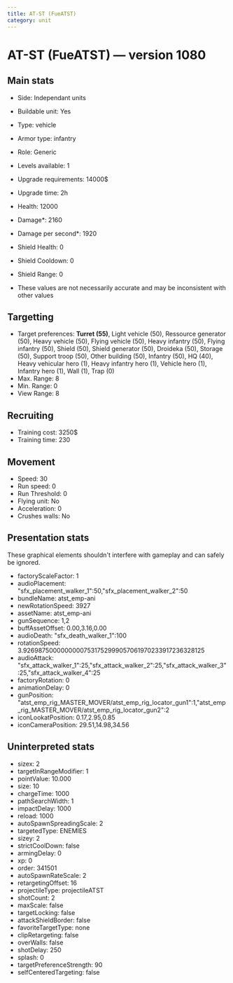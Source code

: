 ```yaml
---
title: AT-ST (FueATST)
category: unit
---
```


# AT-ST (FueATST) — version 1080

## Main stats

  * Side: Independant units
  * Buildable unit: Yes
  * Type: vehicle
  * Armor type: infantry
  * Role: Generic
  * Levels available: 1
  * Upgrade requirements: 14000$
  * Upgrade time: 2h
  * Health: 12000
  * Damage*: 2160
  * Damage per second*: 1920
  * Shield Health: 0
  * Shield Cooldown: 0
  * Shield Range: 0

* These values are not necessarily accurate and may be inconsistent with other values

## Targetting

  * Target preferences: **Turret (55)**, Light vehicle (50), Ressource generator (50), Heavy vehicle (50), Flying vehicle (50), Heavy infantry (50), Flying infantry (50), Shield (50), Shield generator (50), Droideka (50), Storage (50), Support troop (50), Other building (50), Infantry (50), HQ (40), Heavy vehicular hero (1), Heavy infantry hero (1), Vehicle hero (1), Infantry hero (1), Wall (1), Trap (0)
  * Max. Range: 8
  * Min. Range: 0
  * View Range: 8

## Recruiting

  * Training cost: 3250$
  * Training time: 230

## Movement

  * Speed: 30
  * Run speed: 0
  * Run Threshold: 0
  * Flying unit: No
  * Acceleration: 0
  * Crushes walls: No

## Presentation stats

These graphical elements shouldn't interfere with gameplay and can safely be ignored.

  * factoryScaleFactor: 1
  * audioPlacement: "sfx_placement_walker_1":50,"sfx_placement_walker_2":50
  * bundleName: atst_emp-ani
  * newRotationSpeed: 3927
  * assetName: atst_emp-ani
  * gunSequence: 1,2
  * buffAssetOffset: 0.00,3.16,0.00
  * audioDeath: "sfx_death_walker_1":100
  * rotationSpeed: 3.92698750000000007531752999057061970233917236328125
  * audioAttack: "sfx_attack_walker_1":25,"sfx_attack_walker_2":25,"sfx_attack_walker_3":25,"sfx_attack_walker_4":25
  * factoryRotation: 0
  * animationDelay: 0
  * gunPosition: "atst_emp_rig_MASTER_MOVER/atst_emp_rig_locator_gun1":1,"atst_emp_rig_MASTER_MOVER/atst_emp_rig_locator_gun2":2
  * iconLookatPosition: 0.17,2.95,0.85
  * iconCameraPosition: 29.51,14.98,34.56

## Uninterpreted stats

  * sizex: 2
  * targetInRangeModifier: 1
  * pointValue: 10.000
  * size: 10
  * chargeTime: 1000
  * pathSearchWidth: 1
  * impactDelay: 1000
  * reload: 1000
  * autoSpawnSpreadingScale: 2
  * targetedType: ENEMIES
  * sizey: 2
  * strictCoolDown: false
  * armingDelay: 0
  * xp: 0
  * order: 341501
  * autoSpawnRateScale: 2
  * retargetingOffset: 16
  * projectileType: projectileATST
  * shotCount: 2
  * maxScale: false
  * targetLocking: false
  * attackShieldBorder: false
  * favoriteTargetType: none
  * clipRetargeting: false
  * overWalls: false
  * shotDelay: 250
  * splash: 0
  * targetPreferenceStrength: 90
  * selfCenteredTargeting: false

